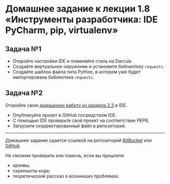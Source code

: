 # Домашнее задание к лекции 1.8 «Инструменты разработчика: IDE PyCharm, pip, virtualenv»

## Задача №1
* Откройте настройки IDE и поменяйте стиль на Darcula.
* Создайте виртуальное окружение и установите библиотеку `requests`.
* Создайте шаблон файла типа Python, в котором уже будет импортирована библиотека `requests`.

## Задача №2
Откройте свою [домашнюю работу из раздела 2.3](../formats/) в IDE.
* Опубликуйте проект в GitHub посредством IDE.
* С помощью IDE проверьте свой проект на соответствие PEP8.
* Загрузите скорректированный файл в репозиторий.

---
Домашнее задание сдается ссылкой на репозиторий [BitBucket](https://bitbucket.org/) или [GitHub](https://github.com/)

Не сможем проверить или помочь, если вы пришлете:
* архивы;
* скриншоты кода;
* теоретический рассказ о возникших проблемах.